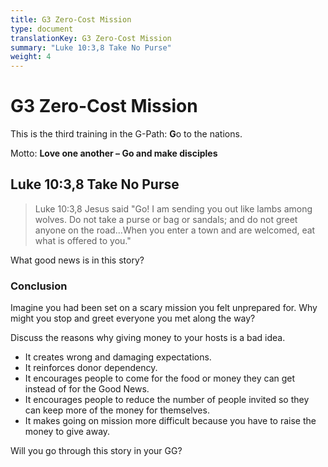 ```yaml
---
title: G3 Zero-Cost Mission
type: document
translationKey: G3 Zero-Cost Mission
summary: "Luke 10:3,8 Take No Purse"
weight: 4
---
```

# G3 Zero-Cost Mission

This is the third training in the G-Path: **G**o to the nations.

Motto: **Love one another – Go and make disciples**

## Luke 10:3,8 Take No Purse

>   Luke 10:3,8 Jesus said "Go! I am sending you out like lambs among wolves. Do not take a purse or bag or sandals; and do not greet anyone on the road...When you enter a town and are welcomed, eat what is offered to you."

What good news is in this story?

### Conclusion

Imagine you had been set on a scary mission you felt unprepared for. Why might you stop and greet everyone you met along the way?

Discuss the reasons why giving money to your hosts is a bad idea.

-   It creates wrong and damaging expectations.
-   It reinforces donor dependency.
-   It encourages people to come for the food or money they can get instead of for the Good News.
-   It encourages people to reduce the number of people invited so they can keep more of the money for themselves.
-   It makes going on mission more difficult because you have to raise the money to give away.

Will you go through this story in your GG?

